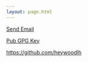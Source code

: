 ```yaml
---
layout: page.html
---
```



<p>
  <a href="mailto: l.spencer.heywood@protonmail.com">Send Email</a>
</p>

<p>
  <a href='https://raw.githubusercontent.com/heywoodlh/the-empire.systems/master/metalsmith/src/l.spencer.heywood%40protonmail.com.public.gpg'>Pub GPG Key</a>
</p>

<p>
  <a href='https://github.com/heywoodlh'>https://github.com/heywoodlh</a>
</p>

